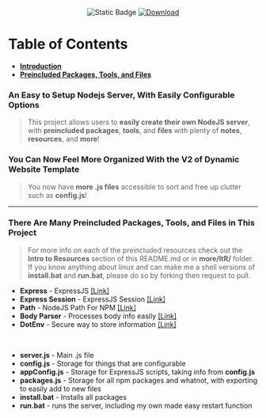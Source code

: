 <p align="center">  
  <img src="https://img.shields.io/badge/Latest_Version-1.0.12-884dff?labelColor=2a2a2a" alt="Static Badge"> 
  <a href="https://gvnx.is-a-good.dev/DWT">  
    <img src="https://img.shields.io/badge/Download_Latest_Version-%E2%96%BC-884dff?labelColor=2a2a2a" alt="Download"> 
  </a> 
</p>

# Table of Contents
* [**Introduction**](#intro)
* [**Preincluded Packages, Tools, and Files**](#preincluded)

<span id="intro"></span>

### An Easy to Setup Nodejs Server, With Easily Configurable Options
> This project allows users to **easily create their own NodeJS server**, with **preincluded packages**, **tools**, and **files** with plenty of **notes**, **resources**, and **more**!

### You Can Now Feel More Organized With the V2 of Dynamic Website Template
> You now have **more .js files** accessible to sort and free up clutter such as **config.js**!

---

<span id="preincluded"></span>

### There Are Many Preincluded Packages, Tools, and Files in This Project
> For more info on each of the preincluded resources check out the **Intro to Resources** section of this README.md or in **more/ItR/** folder. If you know anything about linux and can make me a shell versions of **install.bat** and **run.bat**, please do so by forking then request to pull.
* **Express** - ExpressJS [[Link]]()
* **Express Session** - ExpressJS Session [[Link]]()
* **Path** - NodeJS Path For NPM [[Link]]()
* **Body Parser** - Processes body info easily [[Link]](https://www.npmjs.com/package/body-parser)
* **DotEnv** - Secure way to store information [[Link]]()

<br>

* **server.js** - Main .js file
* **config.js** - Storage for things that are configurable
* **appConfig.js** - Storage for ExpressJS scripts, taking info from **config.js**
* **packages.js** - Storage for all npm packages and whatnot, with exporting to easily add to new files
* **install.bat** - Installs all packages 
* **run.bat** - runs the server, including my own made easy restart function